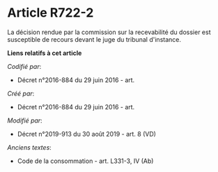 # Article R722-2

La décision rendue par la commission sur la recevabilité du dossier est susceptible de recours devant le juge du tribunal
d'instance.

**Liens relatifs à cet article**

_Codifié par_:

  - Décret n°2016-884 du 29 juin 2016 - art.

_Créé par_:

  - Décret n°2016-884 du 29 juin 2016 - art.

_Modifié par_:

  - Décret n°2019-913 du 30 août 2019 - art. 8 (VD)

_Anciens textes_:

  - Code de la consommation - art. L331-3, IV (Ab)
